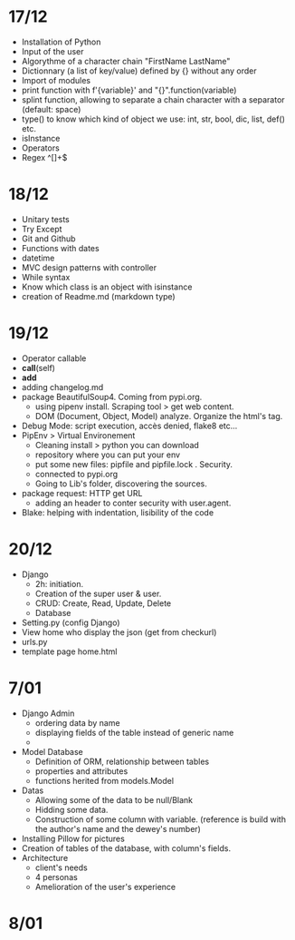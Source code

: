17/12
================
* Installation of Python
* Input of the user
* Algorythme of a character chain "FirstName <MiddleName> LastName"
* Dictionnary (a list of key/value) defined by {} without any order
* Import of modules
* print function with f'{variable}' and "{}".function(variable)
* splint function, allowing to separate a chain character with a separator (default: space)
* type() to know which kind of object we use: int, str, bool, dic, list, def() etc.
* isInstance 
* Operators
* Regex ^[]+$

18/12
================
* Unitary tests
* Try Except
* Git and Github
* Functions with dates
* datetime
* MVC design patterns with controller
* While syntax
* Know which class is an object with isinstance
* creation of Readme.md (markdown type)

19/12
================
* Operator callable
* __call__(self)
* __add__
* adding changelog.md
* package BeautifulSoup4. Coming from pypi.org. 
    * using pipenv install. Scraping tool > get web content.
    * DOM (Document, Object, Model) analyze. Organize the html's tag.
* Debug Mode: script execution, accès denied, flake8 etc...
* PipEnv > Virtual Environement
    * Cleaning install > python you can download
    * repository where you can put your env
    * put some new files: pipfile and pipfile.lock . Security.
    * connected to pypi.org
    * Going to Lib's folder, discovering the sources.
* package request: HTTP get URL
    * adding an header to conter security with user.agent.
* Blake: helping with indentation, lisibility of the code


20/12
=================
* Django
    * 2h: initiation.
    * Creation of the super user & user.
    * CRUD: Create, Read, Update, Delete
    * Database
* Setting.py (config Django)
* View home who display the json (get from checkurl)
* urls.py
* template page home.html


7/01
=================
* Django Admin
    * ordering data by name
    * displaying fields of the table instead of generic name
    * 
* Model Database
    * Definition of ORM, relationship between tables
    * properties and attributes
    * functions herited from models.Model
* Datas
    * Allowing some of the data to be null/Blank
    * Hidding some data.
    * Construction of some column with variable. (reference is build with the author's name and the dewey's number)
* Installing Pillow for pictures
* Creation of tables of the database, with column's fields.
* Architecture
    * client's needs
    * 4 personas
    * Amelioration of the user's experience


8/01
=================